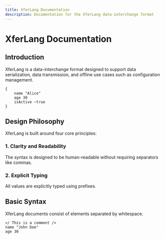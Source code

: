 ```yaml
---
title: XferLang Documentation
description: Documentation for the XferLang data-interchange format
---
```


# XferLang Documentation

## Introduction

XferLang is a data-interchange format designed to support data serialization, data transmission, and offline use cases such as configuration management.

```xfer
{
    name "Alice"
    age 30
    isActive ~true
}
```

## Design Philosophy

XferLang is built around four core principles:

### 1. Clarity and Readability
The syntax is designed to be human-readable without requiring separators like commas.

### 2. Explicit Typing  
All values are explicitly typed using prefixes.

## Basic Syntax

XferLang documents consist of elements separated by whitespace.

```xfer
</ This is a comment />
name "John Doe"
age 30
```
